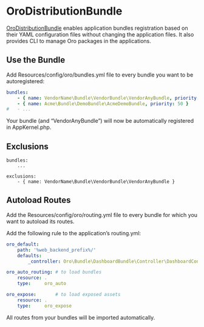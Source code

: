 <a id="bundle-docs-platform-distribution-bundle"></a>

# OroDistributionBundle

<a href="https://github.com/oroinc/platform/tree/5.1/src/Oro/Bundle/DistributionBundle" target="_blank">OroDistributionBundle</a> enables application bundles registration based on their YAML configuration files without changing the application files. It also provides CLI to manage Oro packages in the applications.

## Use the Bundle

Add Resources/config/oro/bundles.yml file to every bundle you want to be autoregistered:

```yaml
bundles:
    - { name: VendorName\Bundle\VendorBundle\VendorAnyBundle, priority: 50 }
    - { name: Acme\Bundle\DemoBundle\AcmeDemoBundle, priority: 50 }
#   - ...
```

Your bundle (and “VendorAnyBundle”) will now be automatically registered in AppKernel.php.

## Exclusions

```none
bundles:
    ...

exclusions:
    - { name: VendorName\Bundle\VendorBundle\VendorAnyBundle }
```

## Autoload Routes

Add the Resources/config/oro/routing.yml file to every bundle for which you want to autoload its routes.

Add the following rule to the application’s routing.yml:

```yaml
oro_default:
    path: '%web_backend_prefix%/'
    defaults:
        _controller: Oro\Bundle\DashboardBundle\Controller\DashboardController::viewAction

oro_auto_routing: # to load bundles
    resource: .
    type:     oro_auto

oro_expose:       # to load exposed assets
    resource: .
    type:     oro_expose
```

All routes from your bundles will be imported automatically.

<!-- Frontend -->

